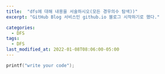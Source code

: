 ```yaml
---
title:  "dfs에 대해 내용을 서술하시오(모든 경우의수 탐색))"
excerpt: "GitHub Blog 서비스인 github.io 블로그 시작하기로 했다."

categories:
  - DFS
tags:
  - DFS
last_modified_at: 2022-01-08T08:06:00-05:00
---
```



```cpp
printf("write your code");
```